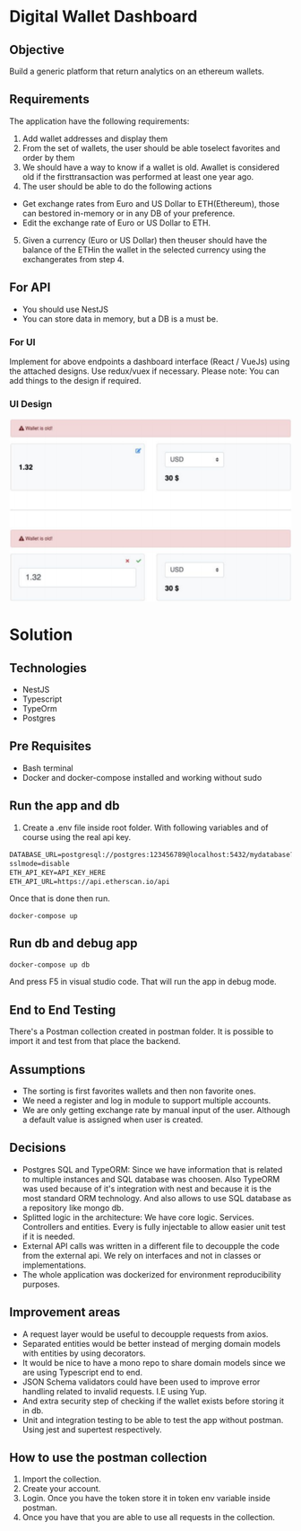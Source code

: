 # Digital Wallet Dashboard

## Objective

Build a generic platform that return analytics on an ethereum wallets.

## Requirements

The application have the following requirements:

1. Add wallet addresses and display them
2. From the set of wallets, the user should be able toselect favorites and order by them
3. We should have a way to know if a wallet is old. Awallet is considered old if the firsttransaction was performed at least one year ago.
4. The user should be able to do the following actions

- Get exchange rates from Euro and US Dollar to ETH(Ethereum), those can bestored in-memory or in any DB of your preference.
- Edit the exchange rate of Euro or US Dollar to ETH.

5.  Given a currency (Euro or US Dollar) then theuser should have the balance of the ETHin the wallet in the selected currency using the exchangerates from step 4.

## For API

- You should use NestJS
- You can store data in memory, but a DB is a must be.

### For UI

Implement for above endpoints a dashboard interface (React / VueJs) using the attached designs.
Use redux/vuex if necessary. Please note: You can add things to the design if required.

### UI Design

![](https://raw.githubusercontent.com/yaritaft/wallet-analytics-nest/master/doc/ui-design2.png)

# Solution

## Technologies

- NestJS
- Typescript
- TypeOrm
- Postgres

## Pre Requisites

- Bash terminal
- Docker and docker-compose installed and working without sudo

## Run the app and db

1. Create a .env file inside root folder. With following variables and of course using the real api key.

```
DATABASE_URL=postgresql://postgres:123456789@localhost:5432/mydatabase?sslmode=disable
ETH_API_KEY=API_KEY_HERE
ETH_API_URL=https://api.etherscan.io/api
```

Once that is done then run.

```
docker-compose up
```

## Run db and debug app

```
docker-compose up db
```

And press F5 in visual studio code. That will run the app in debug mode.

## End to End Testing

There's a Postman collection created in postman folder. It is possible to import it and test from that place the backend.

## Assumptions

- The sorting is first favorites wallets and then non favorite ones.
- We need a register and log in module to support multiple accounts.
- We are only getting exchange rate by manual input of the user. Although a default value is assigned when user is created.

## Decisions

- Postgres SQL and TypeORM: Since we have information that is related to multiple instances and SQL database was choosen. Also TypeORM was used because of it's integration with nest and because it is the most standard ORM technology. And also allows to use SQL database as a repository like mongo db.
- Splitted logic in the architecture: We have core logic. Services. Controllers and entities. Every is fully injectable to allow easier unit test if it is needed.
- External API calls was written in a different file to decoupple the code from the external api. We rely on interfaces and not in classes or implementations.
- The whole application was dockerized for environment reproducibility purposes.

## Improvement areas

- A request layer would be useful to decoupple requests from axios.
- Separated entities would be better instead of merging domain models with entities by using decorators.
- It would be nice to have a mono repo to share domain models since we are using Typescript end to end.
- JSON Schema validators could have been used to improve error handling related to invalid requests. I.E using Yup.
- And extra security step of checking if the wallet exists before storing it in db.
- Unit and integration testing to be able to test the app without postman. Using jest and supertest respectively.

## How to use the postman collection

1. Import the collection.
2. Create your account.
3. Login. Once you have the token store it in token env variable inside postman.
4. Once you have that you are able to use all requests in the collection.
